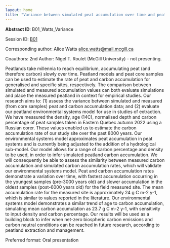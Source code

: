 ```yaml
---
layout: home
title: "Variance between simulated peat accumulation over time and peat accumulation from core samples."
---
```



**Abstract ID**: B01_Watts_Variance

Session ID: [B01](.)

Corresponding author: Alice Watts <a href="mailto:alice.watts@mail.mcgill.ca">alice.watts@mail.mcgill.ca</a>

Coauthors: 2nd Author: Nigel T. Roulet (McGill University) - not presenting. 

Peatlands take millennia to reach equilibrium, accumulating peat (and therefore
 carbon) slowly over time. Peatland models and peat core samples can be used to estimate the
 rate of peat and carbon accumulation for generalised and specific sites, respectively. The
 comparison between simulated and measured accumulation values can both evaluate
 simulations and place the measured peatland in context for empirical studies.
 Our research aims to: (1) assess the variance between simulated and measured (from
 core samples) peat and carbon accumulation data; and (2) evaluate our peatland
 environmental systems model for use in studies of extraction.
 We have measured the density, age (14C), normalised depth and carbon percentage of
 peat samples taken in Eastern Quebec autumn 2022 using a Russian corer. These values
 enabled us to estimate the carbon accumulation rate of our study site over the past 8000
 years. Our environmental systems model approximates peat accumulation in peat systems and
 is currently being adjusted to the addition of a hydrological sub-model. Our model allows for
 a range of carbon percentage and density to be used, in order to infer simulated peatland
 carbon accumulation. We will consequently be able to assess the similarity between
 measured carbon accumulation and simulated carbon accumulation rates, which will validate
 our environmental systems model.
 Peat and carbon accumulation rates demonstrate a variation over time, with fastest
 accumulation occurring in the youngest samples (pre-3000 years old) and slower
 accumulation in the oldest samples (post-6000 years old) for the field measured site. The
 mean accumulation rate for the measured site is approximately 24 g C m-2 y-1, which is
 similar to values reported in the literature. Our environmental systems model demonstrates a
 similar trend of age to carbon accumulation, simulating mean carbon accumulation as 23.7 g
 C m-2 y-1, with sensitivity to input density and carbon percentage.
 Our results will be used as a building block to infer when net-zero biospheric carbon
 emissions and carbon neutral conditions can be reached in future research, according to
 peatland extraction and management.

Preferred format: Oral presentation
